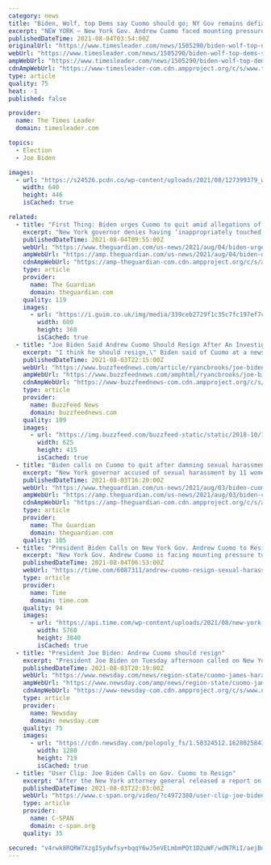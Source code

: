 ```yaml
---
category: news
title: "Biden, Wolf, top Dems say Cuomo should go; NY Gov remains defiant"
excerpt: "NEW YORK — New York Gov. Andrew Cuomo faced mounting pressure Tuesday to resign, including from President Joe Biden and other onetime Democratic allies, after an investigation found he"
publishedDateTime: 2021-08-04T03:54:00Z
originalUrl: "https://www.timesleader.com/news/1505290/biden-wolf-top-dems-say-cuomo-should-go-ny-gov-remains-defiant"
webUrl: "https://www.timesleader.com/news/1505290/biden-wolf-top-dems-say-cuomo-should-go-ny-gov-remains-defiant"
ampWebUrl: "https://www.timesleader.com/news/1505290/biden-wolf-top-dems-say-cuomo-should-go-ny-gov-remains-defiant/amp"
cdnAmpWebUrl: "https://www-timesleader-com.cdn.ampproject.org/c/s/www.timesleader.com/news/1505290/biden-wolf-top-dems-say-cuomo-should-go-ny-gov-remains-defiant/amp"
type: article
quality: 75
heat: -1
published: false

provider:
  name: The Times Leader
  domain: timesleader.com

topics:
  - Election
  - Joe Biden

images:
  - url: "https://s24526.pcdn.co/wp-content/uploads/2021/08/127399379_web1_127399379-001d9c15dc9f465086b11321454c17a0.jpg.optimal.jpg"
    width: 640
    height: 446
    isCached: true

related:
  - title: "First Thing: Biden urges Cuomo to quit amid allegations of serial sexual harassment"
    excerpt: "New York governor denies having ‘inappropriately touched’ 11 women as calls for his resignation mount. Plus: How a successful journalist realised she had to get rid of Twitter, for good"
    publishedDateTime: 2021-08-04T09:55:00Z
    webUrl: "https://www.theguardian.com/us-news/2021/aug/04/biden-urges-cuomo-to-quit-amid-allegations-of-serial-sexual-harassment"
    ampWebUrl: "https://amp.theguardian.com/us-news/2021/aug/04/biden-urges-cuomo-to-quit-amid-allegations-of-serial-sexual-harassment"
    cdnAmpWebUrl: "https://amp-theguardian-com.cdn.ampproject.org/c/s/amp.theguardian.com/us-news/2021/aug/04/biden-urges-cuomo-to-quit-amid-allegations-of-serial-sexual-harassment"
    type: article
    provider:
      name: The Guardian
      domain: theguardian.com
    quality: 119
    images:
      - url: "https://i.guim.co.uk/img/media/339ceb2729f1c35c7fc197ef7c5a3068fc675e17/67_0_3366_2021/master/3366.jpg?width=300&quality=45&auto=format&fit=max&dpr=2&s=73516b15c05b3561c101a7dbff8b4e90"
        width: 600
        height: 360
        isCached: true
  - title: "Joe Biden Said Andrew Cuomo Should Resign After An Investigation Into Allegations Of Sexual Harassment"
    excerpt: "I think he should resign,\" Biden said of Cuomo at a news conference Tuesday. President Joe Biden called on Gov. Andrew Cuomo to resign but refused to say whether he believes the governor should be prosecuted,"
    publishedDateTime: 2021-08-03T22:15:00Z
    webUrl: "https://www.buzzfeednews.com/article/ryancbrooks/joe-biden-andrew-cuomo-resign"
    ampWebUrl: "https://www.buzzfeednews.com/amphtml/ryancbrooks/joe-biden-andrew-cuomo-resign"
    cdnAmpWebUrl: "https://www-buzzfeednews-com.cdn.ampproject.org/c/s/www.buzzfeednews.com/amphtml/ryancbrooks/joe-biden-andrew-cuomo-resign"
    type: article
    provider:
      name: BuzzFeed News
      domain: buzzfeednews.com
    quality: 109
    images:
      - url: "https://img.buzzfeed.com/buzzfeed-static/static/2018-10/1/16/campaign_images/buzzfeed-prod-web-04/republicans-are-planning-to-vote-on-kavanaugh-by--2-6753-1538427207-6_dblbig.jpg"
        width: 625
        height: 415
        isCached: true
  - title: "Biden calls on Cuomo to quit after damning sexual harassment report"
    excerpt: "New York governor accused of sexual harassment by 11 women in report published by state attorney general"
    publishedDateTime: 2021-08-03T16:20:00Z
    webUrl: "https://www.theguardian.com/us-news/2021/aug/03/biden-cuomo-white-house-sexual-harassment-investigation"
    ampWebUrl: "https://amp.theguardian.com/us-news/2021/aug/03/biden-cuomo-white-house-sexual-harassment-investigation"
    cdnAmpWebUrl: "https://amp-theguardian-com.cdn.ampproject.org/c/s/amp.theguardian.com/us-news/2021/aug/03/biden-cuomo-white-house-sexual-harassment-investigation"
    type: article
    provider:
      name: The Guardian
      domain: theguardian.com
    quality: 105
  - title: "President Biden Calls on New York Gov. Andrew Cuomo to Resign After Sexual Harassment Report"
    excerpt: "New York Gov. Andrew Cuomo is facing mounting pressure to resign, including from President Joe Biden and other onetime Democratic allies"
    publishedDateTime: 2021-08-04T06:53:00Z
    webUrl: "https://time.com/6087311/andrew-cuomo-resign-sexual-harassment-biden/"
    type: article
    provider:
      name: Time
      domain: time.com
    quality: 94
    images:
      - url: "https://api.time.com/wp-content/uploads/2021/08/new-york-gov-andrew-cuomo.jpeg"
        width: 5760
        height: 3840
        isCached: true
  - title: "President Joe Biden: Andrew Cuomo should resign"
    excerpt: "President Joe Biden on Tuesday afternoon called on New York Gov. Andrew M. Cuomo, a one-time ally and close political confidant, to step down. \"I think he should resign,\" Biden said when asked by repo"
    publishedDateTime: 2021-08-03T20:19:00Z
    webUrl: "https://www.newsday.com/news/region-state/cuomo-james-harassment-reaction-1.50324499"
    ampWebUrl: "https://www.newsday.com/amp/news/region-state/cuomo-james-harassment-reaction-1.50324499"
    cdnAmpWebUrl: "https://www-newsday-com.cdn.ampproject.org/c/s/www.newsday.com/amp/news/region-state/cuomo-james-harassment-reaction-1.50324499"
    type: article
    provider:
      name: Newsday
      domain: newsday.com
    quality: 75
    images:
      - url: "https://cdn.newsday.com/polopoly_fs/1.50324512.1628025843!/httpImage/image.jpg_gen/derivatives/landscape_1280/image.jpg"
        width: 1280
        height: 719
        isCached: true
  - title: "User Clip: Joe Biden Calls on Gov. Cuomo to Resign"
    excerpt: "After the New York attorney general released a report on Gov. Andrew Cuomo's sexual harassment of women, President Joe Biden is now calling on the fellow Democrat to resign."
    publishedDateTime: 2021-08-03T22:03:00Z
    webUrl: "https://www.c-span.org/video/?c4972380/user-clip-joe-biden-calls-gov-cuomo-resign"
    type: article
    provider:
      name: C-SPAN
      domain: c-span.org
    quality: 35

secured: "v4rwk8RQRW7XzgISydwfsy+bqqY6wJ5eVELmbmPQt1D2uWF/wdN7RiI/aejBd8s78Ssmn3vRCGvVwVWwshcmxRnjQWng826o3H2KAenhBMiabF3W+MoBObI5zVtTh6/qFkzaawFYsXlKdhl3IfY8QCLgb9rsYSPdHY/zDXw6axkTByDMdXKDlEZQDMCUNvgakcZUl0EYeF+wa/xi8DMZtDezWO6oeyBo+xBphgcL1pStDXZDpO/KqItnRMDRkQrMKO0Q0pYiCJjsFE7/WcYWVRidFpPYovTBbe2AOmfrtqUGJIkDE1Z+PVm6/x7BeOIi/VxcGIh0CiLRQOkDibkGCDkmYnpt0lEz7W1xHNibz6U=;c2L/YrlejwDxS7BxbDE17w=="
---
```


